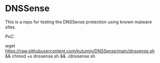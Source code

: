 # DNSSense

This is a repo for testing the DNSSense protection using known malware sites.

PoC:

wget https://raw.githubusercontent.com/kutumin/DNSSense/main/dnssense.sh && chmod +x dnssense.sh && ./dnssense.sh 
